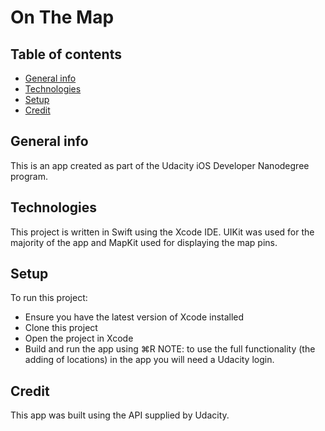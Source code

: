 # On The Map

## Table of contents
* [General info](#general-info)
* [Technologies](#technologies)
* [Setup](#setup)
* [Credit](#credit)

## General info
This is an app created as part of the Udacity iOS Developer Nanodegree program.

## Technologies
This project is written in Swift using the Xcode IDE. UIKit was used for the majority of the app and MapKit used for displaying the map pins.

## Setup
To run this project:
* Ensure you have the latest version of Xcode installed
* Clone this project
* Open the project in Xcode
* Build and run the app using ⌘R
NOTE: to use the full functionality (the adding of locations) in the app you will need a Udacity login.


## Credit
This app was built using the API supplied by Udacity.
